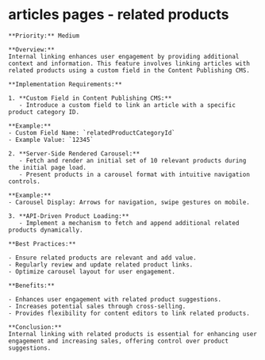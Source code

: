 # articles pages - related products

    **Priority:** Medium

    **Overview:**
    Internal linking enhances user engagement by providing additional context and information. This feature involves linking articles with related products using a custom field in the Content Publishing CMS.

    **Implementation Requirements:**

    1. **Custom Field in Content Publishing CMS:**
       - Introduce a custom field to link an article with a specific product category ID.

    **Example:**
    - Custom Field Name: `relatedProductCategoryId`
    - Example Value: `12345`

    2. **Server-Side Rendered Carousel:**
       - Fetch and render an initial set of 10 relevant products during the initial page load.
       - Present products in a carousel format with intuitive navigation controls.

    **Example:**
    - Carousel Display: Arrows for navigation, swipe gestures on mobile.

    3. **API-Driven Product Loading:**
       - Implement a mechanism to fetch and append additional related products dynamically.

    **Best Practices:**

    - Ensure related products are relevant and add value.
    - Regularly review and update related product links.
    - Optimize carousel layout for user engagement.

    **Benefits:**

    - Enhances user engagement with related product suggestions.
    - Increases potential sales through cross-selling.
    - Provides flexibility for content editors to link related products.

    **Conclusion:**
    Internal linking with related products is essential for enhancing user engagement and increasing sales, offering control over product suggestions.

